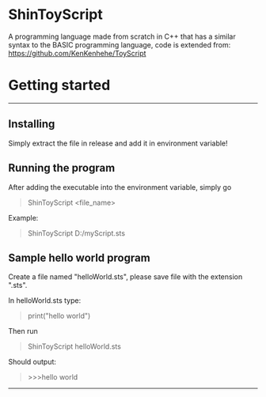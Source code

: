 # ShinToyScript
A programming language made from scratch in C++ that has a similar syntax to the BASIC programming language, 
code is extended from: https://github.com/KenKenhehe/ToyScript

# Getting started
---
## Installing
Simply extract the file in release and add it in environment variable!

## Running the program
After adding the executable into the environment variable, simply go
>ShinToyScript <file_name>

Example:
>ShinToyScript D:/myScript.sts

## Sample hello world program
Create a file named "helloWorld.sts", please save file with the extension ".sts".

In helloWorld.sts type:
>print("hello world")

Then run
>ShinToyScript helloWorld.sts

Should output:

> \>>>hello world
---


